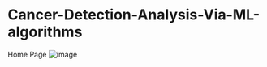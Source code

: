 # Cancer-Detection-Analysis-Via-ML-algorithms

Home Page
![image](https://user-images.githubusercontent.com/53578487/163092439-29198665-aded-4e74-855e-8181de3e2c33.png)

